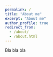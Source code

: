 ```yaml
---
permalink: /
title: "About me"
excerpt: "About me"
author_profile: true
redirect_from: 
  - /about/
  - /about.html
---
```


Bla bla bla
